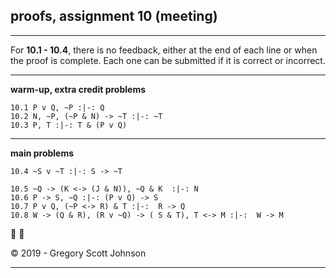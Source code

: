 ## proofs, assignment 10 (meeting)

---

For **10.1 - 10.4**, there is no feedback, either at the end of each line or when the proof is complete. Each one can be submitted if it is correct or incorrect.

---

**warm-up, extra credit problems**


~~~{.ProofChecker .JohnsonSL options="fonts tabindent render exam resize" guides="fitch" feedback="none" points="1" late-credit="1"}
10.1 P v Q, ~P :|-: Q 
10.2 N, ~P, (~P & N) -> ~T :|-: ~T
10.3 P, T :|-: T & (P v Q) 
~~~

---

**main problems**

~~~{.ProofChecker .JohnsonSL options="fonts tabindent render exam" guides="fitch" feedback="none" points="12" late-credit="9"}
10.4 ~S v ~T :|-: S -> ~T 
~~~

~~~{.ProofChecker .JohnsonSL options="fonts tabindent render" guides="fitch" points="22" late-credit="17"}
10.5 ~Q -> (K <-> (J & N)), ~Q & K  :|-: N
10.6 P -> S, ~Q :|-: (P v Q) -> S
10.7 P v Q, (~P <-> R) & T :|-:  R -> Q  
10.8 W -> (Q & R), (R v ~Q) -> ( S & T), T <-> M :|-:  W -> M
~~~

🎃 :jack_o_lantern:

<p>&copy; 2019 - <script>document.write(new Date().getFullYear())</script> Gregory Scott Johnson</p>

---